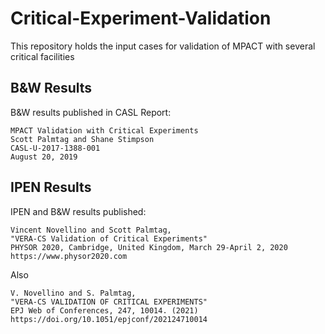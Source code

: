 # Critical-Experiment-Validation

This repository holds the input cases for validation of MPACT with several critical facilities

## B&W Results

B&W results published in CASL Report:

    MPACT Validation with Critical Experiments
    Scott Palmtag and Shane Stimpson
    CASL-U-2017-1388-001
    August 20, 2019

## IPEN Results

IPEN and B&W results published:

    Vincent Novellino and Scott Palmtag,
    "VERA-CS Validation of Critical Experiments"
    PHYSOR 2020, Cambridge, United Kingdom, March 29-April 2, 2020
    https://www.physor2020.com

Also

    V. Novellino and S. Palmtag,
    "VERA-CS VALIDATION OF CRITICAL EXPERIMENTS"
    EPJ Web of Conferences, 247, 10014. (2021)
    https://doi.org/10.1051/epjconf/202124710014

